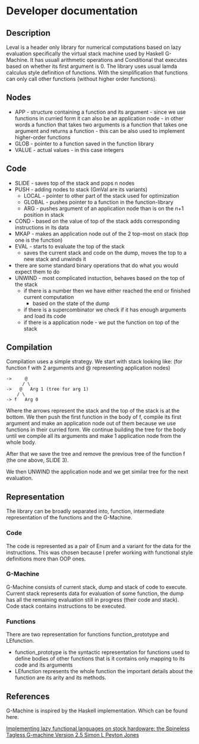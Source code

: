 # Developer documentation

## Description

Leval is a header only library for numerical computations based on lazy evaluation
specifically the virtual stack machine used by Haskell G-Machine. It has usuall
arithmetic operations and Conditional that executes based on whether its first
argument is 0. The library uses usual lamda calculus style definition of
functions. With the simplification that functions can only call other functions
(without higher order functions).

## Nodes

- APP - structure containing a function and its argument
      - since we use functions in curried form it can also be an application node
      - in other words a function that takes two arguments is a function that
            takes one argument and returns a function
      - this can be also used to implement higher-order functions
- GLOB - pointer to a function saved in the function library
- VALUE - actual values - in this case integers

## Code

- SLIDE - saves top of the stack and pops n nodes
- PUSH - adding nodes to stack (GmVal are its variants)
    - LOCAL - pointer to other part of the stack used for optimization
    - GLOBAL - pushes pointer to a function in the function-library
    - ARG - pushes argument of an application node than is on the n+1 position in stack
- COND - based on the value of top of the stack adds corresponding instructions in its data
- MKAP - makes an application node out of the 2 top-most on stack (top one is the function)
- EVAL - starts to evaluate the top of the stack
    - saves the current stack and code on the dump, moves the top to a new stack and unwinds it
- there are some standard binary operations that do what you would expect them to do
- UNWIND - most complicated instuction, behaves based on the top of the stack
    - if there is a number then we have either reached the end or finished current computation
        - based on the state of the dump
    - if there is a supercombinator we check if it has enough arguments and load its code
    - if there is a application node - we put the function on top of the stack

## Compilation

Compilation uses a simple strategy. We start with stack looking like:
(for function f with 2 arguments and @ representing application nodes)

```
->     @
      / \
->   @   Arg 1 (tree for arg 1)
    / \
-> f   Arg 0
```

Where the arrows represent the stack and the top of the stack is at the bottom.
We then push the first function in the body of f, compile its first argument
and make an application node out of them because we use functions in their
curried form. We continue building the tree for the body until we compile all
its arguments and make 1 application node from the whole body.

After that we save the tree and remove the previous tree of the function f (the one above, SLIDE 3).

We then UNWIND the application node and we get similar tree for the next evaluation.

## Representation

The library can be broadly separated into, function, intermediate
representation of the functions and the G-Machine.

### Code

The code is represented as a pair of Enum and a variant for the data for the
instructions. This was chosen because I prefer working with functional style
definitions more than OOP ones.

### G-Machine

G-Machine consists of current stack, dump and stack of code to execute. Current
stack represents data for evaluation of some function, the dump has all the
remaining evaluation still in progress (their code and stack). Code stack
contains instructions to be executed.

### Functions

There are two representation for functions function_prototype and LEfunction. 
- function_prototype is the syntactic representation for functions used to define bodies of other functions that is it contains only mapping to its code and its arguments
- LEfunction represents the whole function the important details about the function are its arity and its methods.

## References

G-Machine is inspired by the Haskell implementation. Which can be found here.

[Implementing lazy functional languages on stock hardoware: the Spineless Tagless G-machine Version 2.5 Simon L Peyton Jones](https://www.microsoft.com/en-us/research/wp-content/uploads/1992/04/spineless-tagless-gmachine.pdf)
